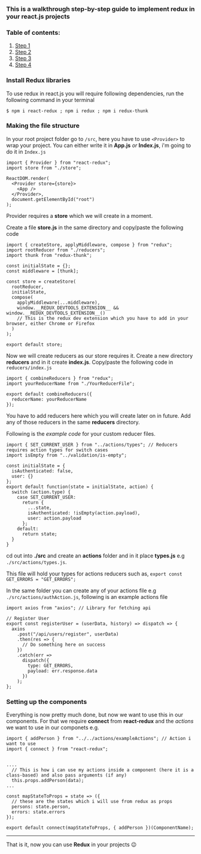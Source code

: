 ### This is a walkthrough step-by-step guide to implement redux in your react.js projects

### Table of contents:
1. [Step 1]()
2. [Step 2]()
3. [Step 3]()
4. [Step 4]()

### Install Redux libraries
To use redux in react.js you will require following dependencies, run the following command in your terminal
   ``` 
  $ npm i react-redux ; npm i redux ; npm i redux-thunk 
   ```

### Making the file structure
In your root project folder go to `/src`, here you have to use `<Provider>` to wrap your project.
You can either write it in **App.js** _or_ **Index.js**, i'm going to do it in `Index.js`

```
import { Provider } from "react-redux";
import store from "./store";

ReactDOM.render(
  <Provider store={store}>
    <App />
  </Provider>,
  document.getElementById("root")
);
```
Provider requires a **store** which we will create in a moment.

Create a file **store.js** in the same directory and copy/paste the following code

```
import { createStore, applyMiddleware, compose } from "redux";
import rootReducer from "./reducers";
import thunk from "redux-thunk";

const initialState = {};
const middleware = [thunk];

const store = createStore(
  rootReducer,
  initialState,
  compose(
    applyMiddleware(...middleware),
    window.__REDUX_DEVTOOLS_EXTENSION__ && window.__REDUX_DEVTOOLS_EXTENSION__() 
    // This is the redux dev extension which you have to add in your browser, either Chrome or Firefox
  )
);

export default store;
```
Now we will create reducers as our store requires it. Create a new directory **reducers** and in it create **index.js**. Copy/paste the following code in `reducers/index.js`
```
import { combineReducers } from "redux";
import yourReducerName from "./YourReducerFile";

export default combineReducers({
  reducerName: yourReducerName
});
```
You have to add reducers here which you will create later on in future. Add any of those reducers in the same **reducers** directory.

Following is the _example code_ for your custom reducer files.
```
import { SET_CURRENT_USER } from "../actions/types"; // Reducers requires action types for switch cases
import isEmpty from "../validation/is-empty";

const initialState = {
  isAuthenticated: false,
  user: {}
};
export default function(state = initialState, action) {
  switch (action.type) {
    case SET_CURRENT_USER:
      return {
        ...state,
        isAuthenticated: !isEmpty(action.payload),
        user: action.payload
      };
    default:
      return state;
  }
}
```

cd out into **./src** and create an **actions** folder and in it place **types.js** e.g `./src/actions/types.js`. 

This file will hold your types for actions reducers such as, 
` export const GET_ERRORS = "GET_ERRORS"; `

In the same folder you can create any of your actions file e.g `./src/actions/authAction.js`, following is an example actions file
```
import axios from "axios"; // Library for fetching api

// Register User
export const registerUser = (userData, history) => dispatch => {
  axios
    .post("/api/users/register", userData)
    .then(res => {
      // Do something here on success
    })
    .catch(err =>
      dispatch({
        type: GET_ERRORS,
        payload: err.response.data
      })
    );
};

```

### Setting up the components
Everything is now pretty much done, but now we want to use this in our components.
For that we require __connect__ from __react-redux__ and the _actions_ we want to use in our componets e.g.
```
import { addPerson } from "../../actions/exampleActions"; // Action i want to use
import { connect } from "react-redux";


....
  // This is how i can use my actions inside a component (here it is a class-based) and also pass arguments (if any)
  this.props.addPerson(data);
...

const mapStateToProps = state => ({
  // these are the states which i will use from redux as props
  persons: state.person, 
  errors: state.errors
});

export default connect(mapStateToProps, { addPerson })(ComponentName);
```
___

That is it, now you can use **Redux** in your projects :wink:
